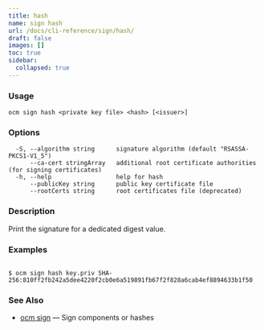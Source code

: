 ```yaml
---
title: hash
name: sign hash
url: /docs/cli-reference/sign/hash/
draft: false
images: []
toc: true
sidebar:
  collapsed: true
---
```

### Usage

```
ocm sign hash <private key file> <hash> [<issuer>]
```

### Options

```
  -S, --algorithm string      signature algorithm (default "RSASSA-PKCS1-V1_5")
      --ca-cert stringArray   additional root certificate authorities (for signing certificates)
  -h, --help                  help for hash
      --publicKey string      public key certificate file
      --rootCerts string      root certificates file (deprecated)
```

### Description


Print the signature for a dedicated digest value.
	

### Examples

```

$ ocm sign hash key.priv SHA-256:810ff2fb242a5dee4220f2cb0e6a519891fb67f2f828a6cab4ef8894633b1f50

```

### See Also

* [ocm sign](/docs/cli-reference/sign/)	 &mdash; Sign components or hashes

